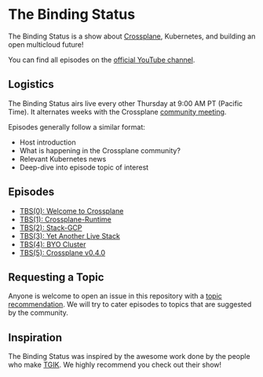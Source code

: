 # The Binding Status

The Binding Status is a show about [Crossplane](https://github.com/crossplaneio/crossplane), Kubernetes, and building an open multicloud future!

You can find all episodes on the [official YouTube channel](https://www.youtube.com/playlist?list=PL510POnNVaaYFuK-B_SIUrpIonCtLVOzT).

## Logistics

The Binding Status airs live every other Thursday at 9:00 AM PT (Pacific Time). It alternates weeks with the Crossplane [community meeting](https://github.com/crossplaneio/crossplane#community-meeting).

Episodes generally follow a similar format:

* Host introduction
* What is happening in the Crossplane community?
* Relevant Kubernetes news
* Deep-dive into episode topic of interest

## Episodes

* [TBS(0): Welcome to Crossplane](episodes/0)
* [TBS(1): Crossplane-Runtime](episodes/1)
* [TBS(2): Stack-GCP](episodes/2)
* [TBS(3): Yet Another Live Stack](episodes/3)
* [TBS(4): BYO Cluster](episodes/4)
* [TBS(5): Crossplane v0.4.0](episodes/5)

## Requesting a Topic

Anyone is welcome to open an issue in this repository with a [topic recommendation](https://github.com/crossplaneio/tbs/issues/new/choose). We will try to cater episodes to topics that are suggested by the community.

## Inspiration

The Binding Status was inspired by the awesome work done by the people who make [TGIK](https://github.com/heptio/tgik). We highly recommend you check out their show!
